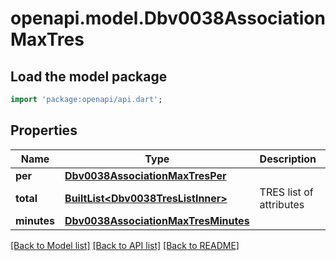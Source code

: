 # openapi.model.Dbv0038AssociationMaxTres

## Load the model package
```dart
import 'package:openapi/api.dart';
```

## Properties
Name | Type | Description | Notes
------------ | ------------- | ------------- | -------------
**per** | [**Dbv0038AssociationMaxTresPer**](Dbv0038AssociationMaxTresPer.md) |  | [optional] 
**total** | [**BuiltList&lt;Dbv0038TresListInner&gt;**](Dbv0038TresListInner.md) | TRES list of attributes | [optional] 
**minutes** | [**Dbv0038AssociationMaxTresMinutes**](Dbv0038AssociationMaxTresMinutes.md) |  | [optional] 

[[Back to Model list]](../README.md#documentation-for-models) [[Back to API list]](../README.md#documentation-for-api-endpoints) [[Back to README]](../README.md)


